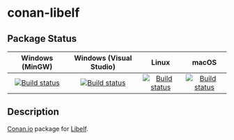 # conan-libelf

## Package Status

| Windows (MinGW) | Windows (Visual Studio) | Linux | macOS |
|:---------------:|:-----------------------:|:-----:|:-----:|
|[![Build status](https://ci.appveyor.com/api/projects/status/8xaqr5p16jxysa5w/branch/testing%2F0.8.13?svg=true)](https://ci.appveyor.com/project/SpaceIm/conan-libelf)|[![Build status](https://github.com/SpaceIm/conan-libelf/workflows/.github/workflows/windows.yml/badge.svg?branch=testing%2F0.8.13)](https://github.com/SpaceIm/conan-libelf/actions/workflows/windows.yml?query=branch%3Atesting%2F0.8.13)|[![Build status](https://github.com/SpaceIm/conan-libelf/workflows/.github/workflows/linux.yml/badge.svg?branch=testing%2F0.8.13)](https://github.com/SpaceIm/conan-libelf/actions/workflows/linux.yml?query=branch%3Atesting%2F0.8.13)|[![Build status](https://github.com/SpaceIm/conan-libelf/workflows/.github/workflows/macos.yml/badge.svg?branch=testing%2F0.8.13)](https://github.com/SpaceIm/conan-libelf/actions/workflows/macos.yml?query=branch%3Atesting%2F0.8.13)|

## Description

[Conan.io](https://conan.io) package for [Libelf](https://directory.fsf.org/wiki/Libelf).
